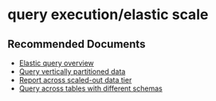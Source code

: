 <properties
	pageTitle="query execution/elastic scale"
	description="query execution/elastic scale"
	service="microsoft.sql"
	resource="servers"
	authors="emlisa"
	displayOrder=""
	selfHelpType="generic"
	supportTopicIds="32357040"
	productPesIds="13491"
	cloudEnvironments="public"
/>

# query execution/elastic scale

## **Recommended Documents**

* [Elastic query overview](https://docs.microsoft.com/azure/sql-database/sql-database-elastic-query-overview/)<br>
* [Query vertically partitioned data](https://docs.microsoft.com/azure/sql-database/sql-database-elastic-query-getting-started-vertical/)<br>
* [Report across scaled-out data tier](https://docs.microsoft.com/azure/sql-database/sql-database-elastic-query-horizontal-partitioning/)<br>
* [Query across tables with different schemas](https://docs.microsoft.com/azure/sql-database/sql-database-elastic-query-vertical-partitioning/)
